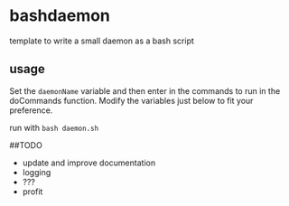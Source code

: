 # bashdaemon
template to write a small daemon as a bash script

## usage
Set the `daemonName` variable and then enter in the commands to run in the doCommands function. Modify the variables just below to fit your preference.

run with `bash daemon.sh`


##TODO
- update and improve documentation
- logging
- ???
- profit
